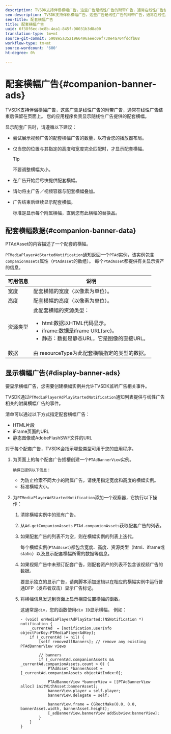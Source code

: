 ```yaml
---
description: TVSDK支持伴侣横幅广告，这些广告是线性广告的附带广告，通常在线性广告结束后保留在页面上。 您的应用程序负责显示随线性广告提供的配套横幅。
seo-description: TVSDK支持伴侣横幅广告，这些广告是线性广告的附带广告，通常在线性广告结束后保留在页面上。 您的应用程序负责显示随线性广告提供的配套横幅。
seo-title: 配套横幅广告
title: 配套横幅广告
uuid: 6f38f6ec-bc8b-4ea1-845f-90031b3d8a00
translation-type: tm+mt
source-git-commit: 5908e5a3521966496aeec0ef730e4a704fddfb68
workflow-type: tm+mt
source-wordcount: '600'
ht-degree: 0%

---
```



# 配套横幅广告{#companion-banner-ads}

TVSDK支持伴侣横幅广告，这些广告是线性广告的附带广告，通常在线性广告结束后保留在页面上。 您的应用程序负责显示随线性广告提供的配套横幅。

显示配套广告时，请遵循以下建议：

* 尝试展示视频广告的配套横幅广告的数量，以符合您的播放器布局。
* 仅当您的位置与其指定的高度和宽度完全匹配时，才显示配套横幅。

   >[!TIP]
   >
   >不要调整横幅大小。

* 在广告开始后尽快提供配套横幅。
* 请勿将主广告／视频容器与配套横幅叠加。
* 广告结束后继续显示配套横幅。

   标准是显示每个附属横幅，直到您有此横幅的替换品。

## 配套横幅数据{#companion-banner-data}

PTAdAsset的内容描述了一个配套的横幅。

<!--<a id="section_D730B4FD6FD749E9860B6A07FC110552"></a>-->

`PTMediaPlayerAdStartedNotification`通知返回一个`PTAd`实例，该实例包含`companionAssets`属性（`PtAdAsset`的数组）。
每个`PtAdAsset`都提供有关显示资产的信息。

<table id="table_760C885E2DCA4BE983CC57FDA7BD5B14"> 
 <thead> 
  <tr> 
   <th colname="col1" class="entry"> 可用信息 </th> 
   <th colname="col2" class="entry"> 说明 </th> 
  </tr> 
 </thead>
 <tbody> 
  <tr> 
   <td colname="col1"> 宽度 </td> 
   <td colname="col2"> 配套横幅的宽度（以像素为单位）。 </td> 
  </tr> 
  <tr> 
   <td colname="col1"> 高度 </td> 
   <td colname="col2"> 配套横幅的高度（以像素为单位）。 </td> 
  </tr> 
  <tr> 
   <td colname="col1"> 资源类型 </td> 
   <td colname="col2">此配套横幅的资源类型： 
    <ul id="ul_A067787FE49E4B6095BE0AC1D447DBB3"> 
     <li id="li_02B7224C67004095B3F6E50FD21E507E">html:数据以HTML代码显示。 </li> 
     <li id="li_5F37E14472424F808C6094F42009E676">iframe:数据是iframe URL(src)。 </li> 
     <li id="li_76B945007CE842158B5125422765E0B2">静态：数据是静态URL，它是图像的直接URL。 </li> 
    </ul> </td> 
  </tr> 
  <tr> 
   <td colname="col1"> 数据 </td> 
   <td colname="col2"> 由<span class="codeph"> resourceType</span>为此配套横幅指定的类型的数据。 </td> 
  </tr> 
 </tbody> 
</table>

## 显示横幅广告{#display-banner-ads}

要显示横幅广告，您需要创建横幅实例并允许TVSDK监听广告相关事件。

TVSDK通过`PTMediaPlayerAdPlayStartedNotification`通知列表提供与线性广告相关的附属横幅广告的事件。

清单可以通过以下方式指定配套横幅广告：

* HTML片段
* iFrame页面的URL
* 静态图像或AdobeFlashSWF文件的URL

对于每个配套广告，TVSDK会指示哪些类型可用于您的应用程序。

1. 为页面上的每个配套广告插槽创建一个`PTAdBannerView`实例。

       确保已提供以下信息：
   
   * 为防止检索不同大小的附属广告，请使用指定宽度和高度的横幅实例。
   * 标准横幅大小。

1. 为`PTMediaPlayerAdStartedNotification`添加一个观察器，它执行以下操作：
   1. 清除横幅实例中的现有广告。
   1. 从`Ad.getCompanionAssets` `PTAd.companionAssets`获取配套广告的列表。
   1. 如果配套广告的列表不为空，则在横幅实例的列表上迭代。

      每个横幅实例(`PTAdAsset`)都包含宽度、高度、资源类型（html、iframe或static）以及显示配套横幅所需的数据等信息。
   1. 如果视频广告中未预订配套广告，则配套资产的列表不包含该视频广告的数据。

      要显示独立的显示广告，请向脚本添加逻辑以在相应的横幅实例中运行普通DFP（发布者双击）显示广告标记。
   1. 将横幅信息发送到页面上显示相应位置横幅的函数。

      这通常是`div`，您的函数使用`div ID`显示横幅。 例如：

      ```
      - (void) onMediaPlayerAdPlayStarted:(NSNotification *) notification { 
          _currentAd  = [notification.userInfo  objectForKey:PTMediaPlayerAdKey];  
          if (_currentAd != nil) { 
              [self removeAllBanners]; // remove any existing PTAdBannerView views 
      
              // banners 
              if (_currentAd.companionAssets && _currentAd.companionAssets.count > 0) { 
                  PTAdAsset *bannerAsset = [_currentAd.companionAssets objectAtIndex:0]; 
      
                  PTAdBannerView *bannerView = [[PTAdBannerView alloc] initWithAsset:bannerAsset];  
                  bannerView.player = self.player; 
                  bannerView.delegate = self; 
      
                  bannerView.frame = CGRectMake(0.0, 0.0, bannerAsset.width, bannerAsset.height);  
                  [_adBannerView.bannerView addSubview:bannerView]; 
              } 
          } 
      }
      ```
